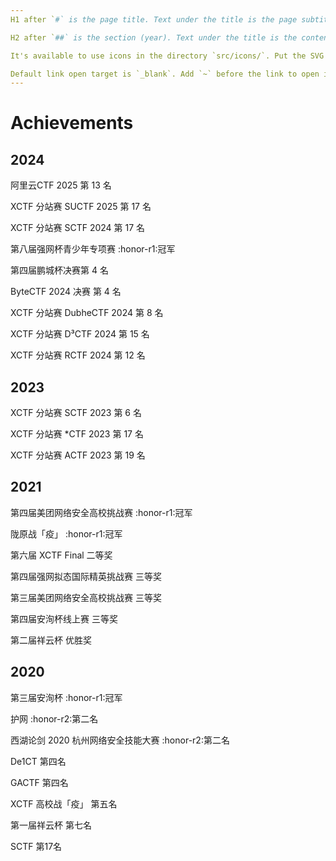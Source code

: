 ```yaml
---
H1 after `#` is the page title. Text under the title is the page subtitle.

H2 after `##` is the section (year). Text under the title is the content of the section.

It's available to use icons in the directory `src/icons/`. Put the SVG filename (without extension) between `:` to use the icon. For example, `:github:`.

Default link open target is `_blank`. Add `~` before the link to open it in the same tab, `!` for new tab.
---
```


# Achievements

## 2024

阿里云CTF 2025 第 13 名

XCTF 分站赛 SUCTF 2025 第 17 名

XCTF 分站赛 SCTF 2024 第 17 名

第八届强网杯青少年专项赛 :honor-r1:冠军

第四届鹏城杯决赛第 4 名

ByteCTF 2024 决赛 第 4 名

XCTF 分站赛 DubheCTF 2024 第 8 名

XCTF 分站赛 D³CTF 2024 第 15 名

XCTF 分站赛 RCTF 2024 第 12 名

## 2023

XCTF 分站赛 SCTF 2023 第 6 名

XCTF 分站赛 *CTF 2023 第 17 名

XCTF 分站赛 ACTF 2023 第 19 名

## 2021

第四届美团网络安全高校挑战赛 :honor-r1:冠军

陇原战「疫」 :honor-r1:冠军

第六届 XCTF Final 二等奖

第四届强网拟态国际精英挑战赛 三等奖

第三届美团网络安全高校挑战赛 三等奖

第四届安洵杯线上赛 三等奖

第二届祥云杯 优胜奖

## 2020

第三届安洵杯 :honor-r1:冠军

护网 :honor-r2:第二名

西湖论剑 2020 杭州网络安全技能大赛 :honor-r2:第二名

De1CT 第四名

GACTF 第四名

XCTF 高校战「疫」 第五名

第一届祥云杯 第七名

SCTF 第17名
